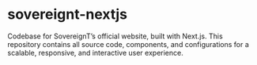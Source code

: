 # sovereignt-nextjs
Codebase for SovereignT’s official website, built with Next.js. This repository contains all source code, components, and configurations for a scalable, responsive, and interactive user experience.
